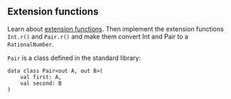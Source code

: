 ## Extension functions

Learn about [extension functions](http://kotlinlang.org/docs/reference/extensions.html).
Then implement the extension functions `Int.r()` and `Pair.r()` and make them convert Int and Pair to a `RationalNumber`.

`Pair` is a class defined in the standard library:

```
data class Pair<out A, out B>(
    val first: A,
    val second: B
)
```
